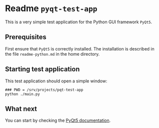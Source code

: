 # Readme `pyqt-test-app`

This is a very simple test application for the Python GUI framework `PyQt5`.

## Prerequisites

First ensure that `PyQt5` is correctly installed. The installation is described in the file `readme-python.md` in the home directory.

## Starting test application

This test application should open a simple window:

```shell
### PWD = /srv/projects/pqt-test-app
python ./main.py
```

## What next

You can start by checking the [PyQt5 documentation](https://riverbankcomputing.com/static/Docs/PyQt5).
